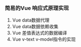 ### 简易的Vue 响应式原理实现 ###

   
1. Vue data数据代理
2.  Vue data数据依赖收集
3.  Vue 差值表达式的数据编译
4. Vue v-text v-model指令的实现